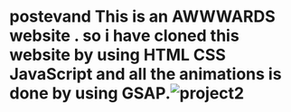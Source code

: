 # postevand This is an AWWWARDS website . so i have cloned this website by using HTML CSS JavaScript and all the animations is done by using GSAP.![project2](https://user-images.githubusercontent.com/109471788/210162143-146b2a79-3e2b-4827-8829-6c571640d81f.jpg)
